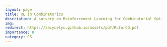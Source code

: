 ```yaml
---
layout: page
title: RL in Combinatorics
description: A survery on Reinforcement Learning for Combinatorial Optimization
img: 
redirect: https://saiyuelyu.github.io/assets/pdf/RLforCO.pdf
importance: 8
category: CS
---
```


